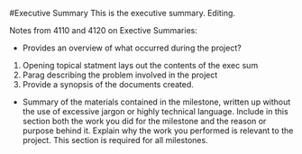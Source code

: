 #Executive Summary
This is the executive summary.
Editing.

Notes from 4110 and 4120 on Exective Summaries:

 * Provides an overview of what occurred during the project?
1. Opening topical statment lays out the contents of the exec sum
2. Parag describing the problem involved in the project
3. Provide a synopsis of the documents created. 

 * Summary of the materials contained in the milestone, written up
without the use of excessive jargon or highly technical language. Include in this section
both the work you did for the milestone and the reason or purpose behind it. Explain
why the work you performed is relevant to the project. This section is required for all
milestones.
